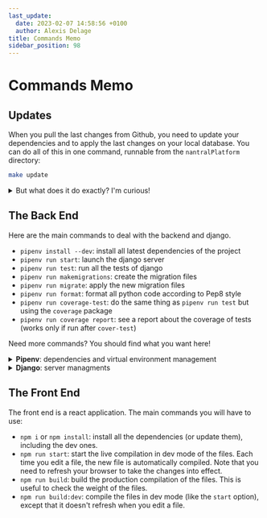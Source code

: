 ```yaml
---
last_update:
  date: 2023-02-07 14:58:56 +0100
  author: Alexis Delage
title: Commands Memo
sidebar_position: 98
---
```


# Commands Memo

## Updates

When you pull the last changes from Github, you need to update your dependencies
and to apply the last changes on your local database. You can do all of this in one
command, runnable from the `nantralPlatform` directory:

```bash
make update
```

<details>
    <summary>But what does it do exactly? I'm curious!</summary>

The update runs the following commands:
* `npm install`: update the list of dependencies for the front end
* `npm run build:dev`: compile the last version of the frontend
* `pipenv install --dev`: update the list of dependencies for the back end
* `pipenv run migrate`: apply the last changes on your database

</details>

## The Back End

Here are the main commands to deal with the backend and django.

- `pipenv install --dev`: install all latest dependencies of the project
- `pipenv run start`: launch the django server
- `pipenv run test`: run all the tests of django
- `pipenv run makemigrations`: create the migration files
- `pipenv run migrate`: apply the new migration files
- `pipenv run format`: format all python code according to Pep8 style
- `pipenv run coverage-test`: do the same thing as `pipenv run test` but using the `coverage` package
- `pipenv run coverage report`: see a report about the coverage of tests (works only if run after `cover-test`)


Need more commands? You should find what you want here!

<details>
    <summary><strong>Pipenv</strong>: dependencies and virtual environment management</summary>

Firstly, here is how to deal with **dependencies** with Pipenv:
* `pipenv install --dev`: install all dependencies of the `Pipfile`,
    including the dev ones. It generates a `Pipfile.lock` file which will then
    be used for the server to deploy.
* `pipenv install <package>`: install a specific python package
* `pipenv update --outdated`: list all outdated packages
* `pipenv update`: update a package or all outdated packages

Then you can also manage your python **virtual environment** with Pipenv:

* `pipenv shell`: open the python virtual environment. You can then close it by executing `exit`
* `pipenv run <command>`: allow to execute one single command inside the virtual environement.
    It's faster than opening it each time!

Finally, Pipenv allows to define **shortcuts** to execute commands inside the virtualenv.
All shortcuts begin with `pipenv run`, follow by a key word. Some examples:
- `pipenv run start`: a shortcut for 
    ```bash
    pipenv shell
    python manage.py runserver
    exit
    ```

- `pipenv run django <command>`: a shortcut for
    ```bash
    pipenv shell
    python manage.py <command>
    exit
    ```

You can list all the shortcuts by running `pipenv scripts`.

</details>

<details>
    <summary><strong>Django</strong>: server managments</summary>

### Use the django CLI

Django is the framework we use for serving the website, and it has many different commands.
All commands must be executed from the python virtuel environment, with the command
`python3 manage.py`. So you have 3 different ways to do this:
* Open the virtual environement, execute your command, and close the virtual environement:
    ```bash
    pipenv shell
    python3 manage.py <command>
    exit
    ```
* **Or** you can execute use the single-command execution of pipenv:
    ```bash
    pipenv run python3 manage.py <command>
    ```
* **Or**, if you are as lazy as us, you can use the shortcut we have defined to go faster:
    ```bash
    pipenv run django <command>
    ```

### Useful django commands

* `pipenv run django runserver`: Launch the server. When you edit the code of the backend,
    it automatically update the server. You can also use `pipenv run start` which does the same.
* `pipenv run django makemigrations`: create the migration files. You have to run it every time
    you change the structure of the database (in the `models.py` files)
* `pipenv run django migrate`: apply the previous migrations
* `pipenv run django test`: run the tests of django
* `pipenv run django startapp`: create a new application
* `pipenv run django createsuperuser`: create a user with admin rights

You can find all commands on the [Django documentation](https://docs.djangoproject.com/fr/4.0/ref/django-admin/).

</details>


## The Front End

The front end is a react application. The main commands you will have to use:

* `npm i` or `npm install`: install all the dependencies (or update them), including
    the dev ones.
* `npm run start`: start the live compilation in dev mode of the files. Each time you edit
    a file, the new file is automatically compiled. Note that you need to refresh
    your browser to take the changes into effect.
* `npm run build`: build the production compilation of the files. This is useful to check
    the weight of the files.
* `npm run build:dev`: compile the files in dev mode (like the `start` option),
    except that it doesn't refresh when you edit a file.

